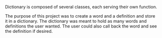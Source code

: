 Dictionary is composed of several classes, each serving their own function.

The purpose of this project was to create a word and a definition and store it in a dictionary. The dictionary was meant to hold as many 
words and definitions the user wanted. 
The user could also call back the word and see the definition if desired.
